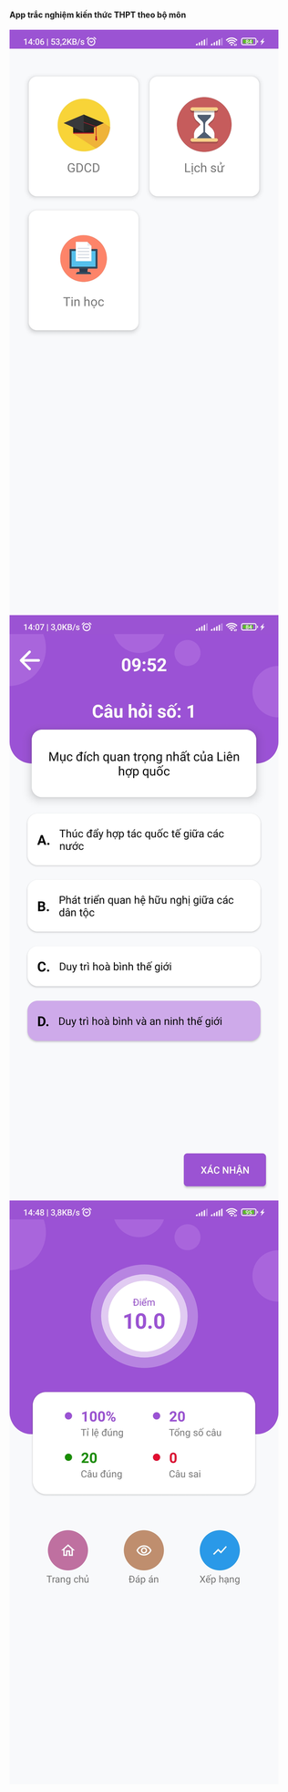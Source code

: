 #### App trắc nghiệm kiến thức THPT theo bộ môn

![alt text](screenshot/sc1.jpg)
![alt text](screenshot/sc2.jpg)
![alt text](screenshot/sc3.jpg)
